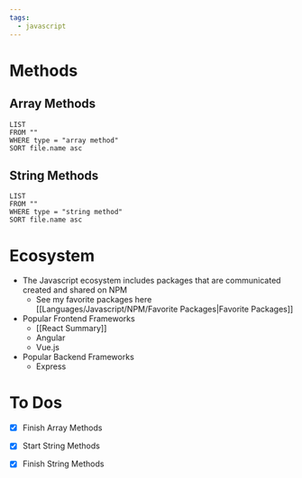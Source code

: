 ```yaml
---
tags:
  - javascript
---
```


# Methods

## Array Methods
```dataview
LIST
FROM ""
WHERE type = "array method"
SORT file.name asc
```


## String Methods

```dataview
LIST
FROM ""
WHERE type = "string method"
SORT file.name asc
```
# Ecosystem
- The Javascript ecosystem includes packages that are communicated created and shared on NPM 
	- See my favorite packages here [[Languages/Javascript/NPM/Favorite Packages|Favorite Packages]]
- Popular Frontend Frameworks
	- [[React Summary]]
	- Angular
	- Vue.js
- Popular Backend Frameworks
	- Express

# To Dos
- [x] Finish Array Methods
- [x] Start String Methods
- [x] Finish String Methods


